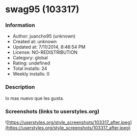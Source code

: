 # swag95 (103317)

### Information
- Author: juancho95 (unknown)
- Created at: unknown
- Updated at: 7/11/2014, 8:46:54 PM
- License: NO-REDISTRIBUTION
- Category: global
- Rating: undefined
- Total installs: 24
- Weekly installs: 0


### Description
lo mas nuevo que les gusta.


### Screenshots (links to userstyles.org)
![https://userstyles.org/style_screenshots/103317_after.jpeg](https://userstyles.org/style_screenshots/103317_after.jpeg)


